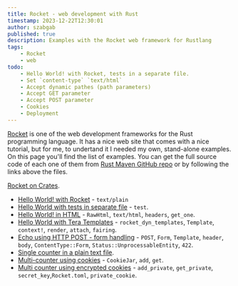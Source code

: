 ```yaml
---
title: Rocket - web development with Rust
timestamp: 2023-12-22T12:30:01
author: szabgab
published: true
description: Examples with the Rocket web framework for Rustlang
tags:
    - Rocket
    - web
todo:
    - Hello World! with Rocket, tests in a separate file.
    - Set `content-type` `text/html`
    - Accept dynamic pathes (path parameters)
    - Accept GET parameter
    - Accept POST parameter
    - Cookies
    - Deployment
---
```


[Rocket](https://rocket.rs/) is one of the web development frameworks for the Rust programming language. It has a nice web site that comes with a nice
tutorial, but for me, to undertand it I needed my own, stand-alone examples. On this page you'll find the list of examples. You can get the full source
code of each one of them from [Rust Maven GitHub repo](https://github.com/szabgab/rust.code-maven.com/) or by following the links above the files.

[Rocket on Crates](https://crates.io/crates/rocket).


* [Hello World! with Rocket](/rocket-hello-world) - `text/plain`
* [Hello World with tests in separate file](/rocket-hello-world-separating-tests) - `test`.
* [Hello World! in HTML](/rocket-hello-world-html) - `RawHtml`, `text/html`, `headers`, `get_one`.
* [Hello World with Tera Templates](/rocket-hello-world-tera-template) - `rocket_dyn_templates`, `Template`, `context!`, `render`, `attach`, `fairing`.
* [Echo using HTTP POST - form handling](/rocket-echo-post) - `POST`, `Form`, `Template`, `header`, `body`, `ContentType::Form`, `Status::UnprocessableEntity`, `422`.
* [Single counter in a plain text file](/rocket-single-counter-in-text-file).
* [Multi-counter using cookies](/rocket-multi-counter-using-cookies) - `CookieJar`, `add`, `get`.
* [Multi counter using encrypted cookies](/rocket-multi-counter-using-encrypted-cookies) - `add_private`, `get_private`, `secret_key`,`Rocket.toml`, `private_cookie`.
